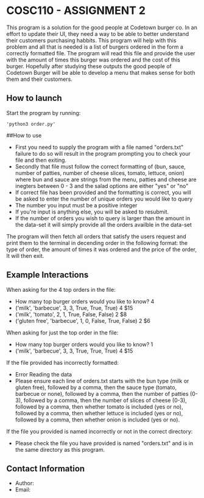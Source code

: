 # COSC110 - ASSIGNMENT 2

This program is a solution for the good people at Codetown burger co. In an effort to update their UI, they
need a way to be able to better understand their customers purchasing habbits. This program will help with
this problem and all that is needed is a list of burgers ordered in the form a correctly formatted file. 
The program will read this file and provide the user with the amount of times this burger was ordered and 
the cost of this burger. Hopefully after studying these outputs the good people of Codetown Burger will be able
to develop a menu that makes sense for both them and their customers.

## How to launch
Start the program by running: 
```
'python3 order.py'
```

##How to use
- First you need to supply the program with a file named "orders.txt" failure 
to do so will result in the program prompting you to check your file and then exiting.
- Secondly that file must follow the correct formatting of (bun, sauce, number of patties, number of cheese slices, 
tomato, lettuce, onion) where bun and sauce are strings from the menu, patties and cheese are inegters between 0 - 3
and the salad options are either "yes" or "no" 
- If correct file has been provided and the formatting is correct, you will be asked to enter the number of unique 
orders you would like to query
- The number you input must be a positive integer
- If you're input is anything else, you will be asked to resubmit.
- If the number of orders you wish to query is larger than the amount in the data-set
it will simply provide all the orders availble in the data-set

The program will then fetch all orders that satisfy the users request and print them to the terminal in decending 
order in the following format: the type of order, the amount of times it was ordered and the price of the order, 
It will then exit.

## Example Interactions

When asking for the 4 top orders in the file:

- How many top burger orders would you like to know? 4
- ('milk', 'barbecue', 3, 3, True, True, True) 	 4 	 $15
- ('milk', 'tomato', 2, 1, True, False, False) 	 2 	 $8
- ('gluten free', 'barbecue', 1, 0, False, True, False) 	 2 	 $6

When asking for just the top order in the file:
- How many top burger orders would you like to know? 1
- ('milk', 'barbecue', 3, 3, True, True, True) 	 4 	 $15

If the file provided has incorrectly formatted: 

- Error Reading the data
- Please ensure each line of orders.txt starts with the bun type (milk or gluten free), followed by a comma, then 
the sauce type (tomato, barbecue or none), followed by a comma, then the number of patties (0-3), followed by a 
comma, then the number of slices of cheese (0-3), followed by a comma, then whether tomato is included 
(yes or no), followed by a comma, then whether lettuce is included (yes or no), followed by a comma, then whether 
onion is included (yes or no).

If the file you provided is named incorrectly or not in the correct directory:

- Please check the file you have provided is named "orders.txt" and is in the same directory as this program.


## Contact Information
- Author: 
- Email: 
